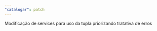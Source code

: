 ```yaml
---
"catalogar": patch
---
```


Modificação de services para uso da tupla priorizando tratativa de erros
